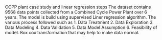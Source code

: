CCPP plant case study and linear regression steps
The dataset contains 9568 data points collected from a Combined Cycle Power Plant over 6 years.
The model is build using supervised Liner regression algorithm.
The various process followed such as 1. Data Treatment 2. Data Exploration 3. Data Modeling 4. Data Validation 5.
Data Model Assumption 6. Feasibility of model.
Box cox transformation that may help to make data normal.
